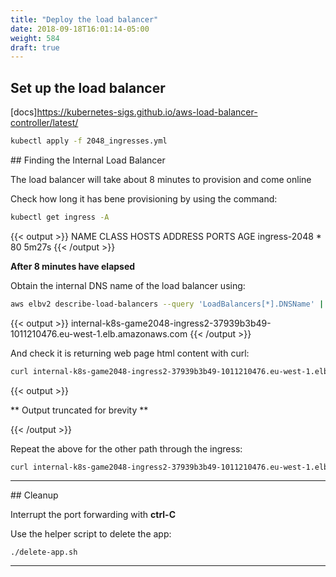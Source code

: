 ```yaml
---
title: "Deploy the load balancer"
date: 2018-09-18T16:01:14-05:00
weight: 584
draft: true
---
```



## Set up the load balancer

[docs]https://kubernetes-sigs.github.io/aws-load-balancer-controller/latest/

```bash
kubectl apply -f 2048_ingresses.yml
```

## Finding the Internal Load Balancer

The load balancer will take about 8 minutes to provision and come online

Check how long it has bene provisioning by using the command:

```bash
kubectl get ingress -A
```

{{< output >}}
NAME           CLASS    HOSTS   ADDRESS   PORTS   AGE
ingress-2048   <none>   *                 80      5m27s
{{< /output >}}

**After 8 minutes have elapsed**

Obtain the internal DNS name of the load balancer using:

```bash
aws elbv2 describe-load-balancers --query 'LoadBalancers[*].DNSName' | jq -r .[]
```
{{< output >}}
internal-k8s-game2048-ingress2-37939b3b49-1011210476.eu-west-1.elb.amazonaws.com
{{< /output >}}

And check it is returning web page html content with curl:

```bash
curl internal-k8s-game2048-ingress2-37939b3b49-1011210476.eu-west-1.elb.amazonaws.com:8080/app1/index.html
```
{{< output >}}
<!DOCTYPE html>
<html>
<head>
  <meta charset="utf-8">
  <title>2048</title>

** Output truncated for brevity **

{{< /output >}}

Repeat the above for the other path through the ingress:

```bash
curl internal-k8s-game2048-ingress2-37939b3b49-1011210476.eu-west-1.elb.amazonaws.com:8080/app2/index.html
```

---


## Cleanup

Interrupt the port forwarding with **ctrl-C**

Use the helper script to delete the app:
```
./delete-app.sh
```


---
